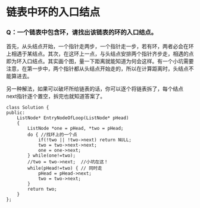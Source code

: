 # 链表中环的入口结点

### Q：一个链表中包含环，请找出该链表的环的入口结点。

首先，从头结点开始，一个指针走两步，一个指针走一步，若有环，两者必会在环上相遇于某结点。其次，在这环上一点，与头结点安排两个指针齐步走，相遇的点即为环入口结点。其实画个图，量一下距离就能知道为何会这样。有一个小坑需要注意，在第一步中，两个指针都从头结点开始走的，所以在计算距离时，头结点不能算进去。

另一种解法，如果可以破坏所给链表的话，你可以逐个将链表拆了，每个结点next指针逐个置空，拆完也就知道答案了。

```
class Solution {
public:
    ListNode* EntryNodeOfLoop(ListNode* pHead)
    {
        ListNode *one = pHead, *two = pHead;
        do { //找环上的一个点
            if(!two || !two->next) return NULL;
            two = two->next->next;
            one = one->next;
        } while(one!=two);
        //two = two->next;  //小坑在这！
        while(pHead!=two) { // 同时走
            pHead = pHead->next;
            two = two->next;
        }
        return two;
    }
};
```